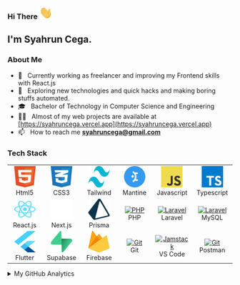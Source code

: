 <h3> Hi There <img src="https://github.com/syahruncega/syahruncega/blob/main/gifs/Hi.gif" width="30"></h3>

## I'm Syahrun Cega.

### About Me

- 🔭 &nbsp; Currently working as freelancer and improving my Frontend skills with React.js
- 🤔 &nbsp; Exploring new technologies and quick hacks and making boring stuffs automated.
- 🎓 &nbsp; Bachelor of Technology in Computer Science and Engineering
- 👨‍💻 &nbsp; Almost of my web projects are available at [https://syahruncega.vercel.app](https://syahruncega.vercel.app)
- 📫 &nbsp; How to reach me **syahruncega@gmail.com**

### Tech Stack

<table align="center">
  <tr>
      <td align="center" width="96">
      <a href="#html5">
        <img src="https://github.com/syahruncega/syahruncega/blob/main/svgs/html.svg" width="48" height="48" alt="Html5" />
      </a>
      <br>Html5
    </td>   
    <td align="center" width="96">
      <a href="#css3">
        <img src="https://github.com/syahruncega/syahruncega/blob/main/svgs/css.svg" width="48" height="48" alt="Css3" />
      </a>
      <br>CSS3
    </td>
     <td align="center" width="96">
      <a href="#bootstrap">
        <img src="https://github.com/syahruncega/syahruncega/blob/main/svgs/tailwind.svg" width="48" height="48" alt="Bootstrap" />
      </a>
      <br>Tailwind
    </td>
     <td align="center" width="96">
      <a href="#mantine">
        <img src="https://github.com/syahruncega/syahruncega/blob/main/svgs/mantine.svg" width="48" height="48" alt="Mantine" />
      </a>
      <br>Mantine
    </td>
     <td align="center" width="96">
      <a href="#js">
        <img src="https://github.com/syahruncega/syahruncega/blob/main/svgs/javascript.svg" width="48" height="48" alt="javascript" />
      </a>
      <br>Javascript
    </td>
     <td align="center" width="96">
      <a href="#ts">
        <img src="https://github.com/syahruncega/syahruncega/blob/main/svgs/typescript.svg" width="48" height="48" alt="typescript" />
      </a>
      <br>Typescript
    </td>      
  </tr>
  
  <tr>
   <td align="center" width="96">
        <a href="#react">
            <img src="https://github.com/syahruncega/syahruncega/blob/main/svgs/react.svg" width="48" height="48"
                alt="react" />
        </a>
        <br>React.js
    </td>
    <td align="center" width="96">
        <a href="#nextjs">
            <img src="https://github.com/syahruncega/syahruncega/blob/main/svgs/nextjs.svg" width="48"
                height="48" alt="nextjs" />
        </a>
        <br>Next.js
    </td>  
     <td align="center" width="96">
      <a href="#prisma">
        <img src="https://github.com/syahruncega/syahruncega/blob/main/svgs/prisma.svg" width="48" height="48" alt="Prisma" />
      </a>
      <br>Prisma
    </td>
     <td align="center" width="96">
      <a href="#nuxtjs" >
        <img src="https://i.ibb.co/LzmYpDX/146-1466902-php-logo-png-transparent-php-logo-png-png-removebg-preview.png" width="48" height="48" alt="PHP" />
      </a>
      <br>PHP
    </td>
      <td align="center" width="96">
      <a href="#laravel">
        <img src="https://cdn.worldvectorlogo.com/logos/laravel-2.svg" width="48" height="48" alt="Laravel" />
      </a>
      <br>Laravel
    </td>
      <td align="center" width="96">
      <a href="#laravel">
        <img src="https://www.logo.wine/a/logo/MySQL/MySQL-Logo.wine.svg" width="48" height="48" alt="Laravel" />
      </a>
      <br>MySQL
    </td>
     
  </tr>
   <tr>
      <td align="center" width="96">
      <a href="#flutter" >
        <img src="https://github.com/syahruncega/syahruncega/blob/main/svgs/flutter.svg" width="48" height="48" alt="Git" />
      </a>
      <br>Flutter
    </td>
      <td align="center" width="96">
      <a href="#supabase" >
        <img src="https://github.com/syahruncega/syahruncega/blob/main/svgs/supabase.svg" width="48" height="48" alt="supabase" />
      </a>
      <br>Supabase
    </td>
     <td align="center" width="96">
      <a href="#firebase">
        <img src="https://github.com/syahruncega/syahruncega/blob/main/svgs/firebase.svg" width="48" height="48" alt="Firebase" />
      </a>
      <br>Firebase
    </td>
      <td align="center" width="96">
      <a href="#git" >
        <img src="https://upload.wikimedia.org/wikipedia/commons/thumb/3/3f/Git_icon.svg/1200px-Git_icon.svg.png" width="48" height="48" alt="Git" />
      </a>
      <br>Git
    </td>
      <td align="center"  width="96">
      <a href="#vscode">
        <img src="https://upload.wikimedia.org/wikipedia/commons/9/9a/Visual_Studio_Code_1.35_icon.svg" width="48" height="48" alt="Jamstack" />
      </a>
      <br>VS Code
    </td>
      <td align="center" width="96">
      <a href="#postman" >
        <img src="https://www.vectorlogo.zone/logos/getpostman/getpostman-icon.svg" width="48" height="48" alt="Git" />
      </a>
      <br>Postman
    </td>
  </tr>
</table>

<details> 
  <summary> My GitHub Analytics </summary>

<p>&nbsp;<img width="100%" height="250px" align="center" src="https://github-readme-stats.vercel.app/api?username=syahruncega&show_icons=true&locale=en&theme=radical" alt="syahruncega" /></p>
<p><img width="100%" height="200px" align="left" src="https://github-readme-stats.vercel.app/api/top-langs?username=syahruncega&show_icons=true&locale=en&layout=compact&theme=radical" alt="syahruncega" /></p>

</details>
